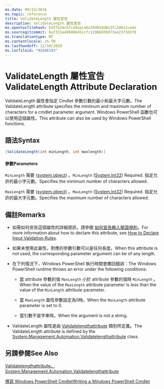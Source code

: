 ```yaml
---
ms.date: 09/13/2016
ms.topic: reference
title: ValidateLength 屬性宣告
description: ValidateLength 屬性宣告
ms.openlocfilehash: b35fe24c6fc44aaca6a39d819d6e3fc2d8a2cade
ms.sourcegitcommit: ba7315a496986451cfc1296b659d73ea2373d3f0
ms.translationtype: MT
ms.contentlocale: zh-TW
ms.lasthandoff: 12/10/2020
ms.locfileid: "92646193"
---
```

# <a name="validatelength-attribute-declaration"></a><span data-ttu-id="ee93a-103">ValidateLength 屬性宣告</span><span class="sxs-lookup"><span data-stu-id="ee93a-103">ValidateLength Attribute Declaration</span></span>

<span data-ttu-id="ee93a-104">ValidateLength 屬性會指定 Cmdlet 參數引數的最小和最大字元數。</span><span class="sxs-lookup"><span data-stu-id="ee93a-104">The ValidateLength attribute specifies the minimum and maximum number of characters for a cmdlet parameter argument.</span></span> <span data-ttu-id="ee93a-105">Windows PowerShell 函數也可以使用這個屬性。</span><span class="sxs-lookup"><span data-stu-id="ee93a-105">This attribute can also be used by Windows PowerShell functions.</span></span>

## <a name="syntax"></a><span data-ttu-id="ee93a-106">語法</span><span class="sxs-lookup"><span data-stu-id="ee93a-106">Syntax</span></span>

```csharp
[ValidateLength(int minLength, int maxlength)]
```

#### <a name="parameters"></a><span data-ttu-id="ee93a-107">參數</span><span class="sxs-lookup"><span data-stu-id="ee93a-107">Parameters</span></span>

<span data-ttu-id="ee93a-108">`MinLength` 需要 ([system.object](/dotnet/api/System.Int32)) 。</span><span class="sxs-lookup"><span data-stu-id="ee93a-108">`MinLength` ([System.Int32](/dotnet/api/System.Int32)) Required.</span></span> <span data-ttu-id="ee93a-109">指定允許的最小字元數。</span><span class="sxs-lookup"><span data-stu-id="ee93a-109">Specifies the minimum number of characters allowed.</span></span>

<span data-ttu-id="ee93a-110">`MaxLength` 需要 ([system.object](/dotnet/api/System.Int32)) 。</span><span class="sxs-lookup"><span data-stu-id="ee93a-110">`MaxLength` ([System.Int32](/dotnet/api/System.Int32)) Required.</span></span> <span data-ttu-id="ee93a-111">指定允許的最大字元數。</span><span class="sxs-lookup"><span data-stu-id="ee93a-111">Specifies the maximum number of characters allowed.</span></span>

## <a name="remarks"></a><span data-ttu-id="ee93a-112">備註</span><span class="sxs-lookup"><span data-stu-id="ee93a-112">Remarks</span></span>

- <span data-ttu-id="ee93a-113">如需如何宣告這個屬性的詳細資訊，請參閱 [如何宣告輸入驗證規則](./how-to-validate-parameter-input.md)。</span><span class="sxs-lookup"><span data-stu-id="ee93a-113">For more information about how to declare this attribute, see [How to Declare Input Validation Rules](./how-to-validate-parameter-input.md).</span></span>

- <span data-ttu-id="ee93a-114">如果未使用此屬性，對應的參數引數可以是任何長度。</span><span class="sxs-lookup"><span data-stu-id="ee93a-114">When this attribute is not used, the corresponding parameter argument can be of any length.</span></span>

- <span data-ttu-id="ee93a-115">在下列情況下，Windows PowerShell 執行時間會擲回錯誤：</span><span class="sxs-lookup"><span data-stu-id="ee93a-115">The Windows PowerShell runtime throws an error under the following conditions:</span></span>

  - <span data-ttu-id="ee93a-116">當 attribute 參數的值 `MaxLength` 小於 attribute 參數的值時 `MinLength` 。</span><span class="sxs-lookup"><span data-stu-id="ee93a-116">When the value of the `MaxLength` attribute parameter is less than the value of the `MinLength` attribute parameter.</span></span>

  - <span data-ttu-id="ee93a-117">當 `MaxLength` 屬性參數設定為0時。</span><span class="sxs-lookup"><span data-stu-id="ee93a-117">When the `MaxLength` attribute parameter is set to 0.</span></span>

  - <span data-ttu-id="ee93a-118">當引數不是字串時。</span><span class="sxs-lookup"><span data-stu-id="ee93a-118">When the argument is not a string.</span></span>

- <span data-ttu-id="ee93a-119">ValidateLength 屬性是由 [Validatelengthattribute](/dotnet/api/System.Management.Automation.ValidateLengthAttribute) 類別所定義。</span><span class="sxs-lookup"><span data-stu-id="ee93a-119">The ValidateLength attribute is defined by the [System.Management.Automation.Validatelengthattribute](/dotnet/api/System.Management.Automation.ValidateLengthAttribute) class.</span></span>

## <a name="see-also"></a><span data-ttu-id="ee93a-120">另請參閱</span><span class="sxs-lookup"><span data-stu-id="ee93a-120">See Also</span></span>

[<span data-ttu-id="ee93a-121">Validatelengthattribute。</span><span class="sxs-lookup"><span data-stu-id="ee93a-121">System.Management.Automation.Validatelengthattribute</span></span>](/dotnet/api/System.Management.Automation.ValidateLengthAttribute)

[<span data-ttu-id="ee93a-122">撰寫 Windows PowerShell Cmdlet</span><span class="sxs-lookup"><span data-stu-id="ee93a-122">Writing a Windows PowerShell Cmdlet</span></span>](./writing-a-windows-powershell-cmdlet.md)
